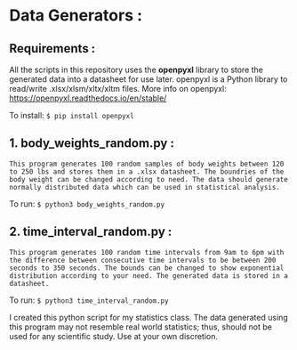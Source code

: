 # Data Generators :

## Requirements :  
All the scripts in this repository uses the <strong>openpyxl</strong> library to store the generated data into a datasheet for use later. openpyxl is a Python library to read/write .xlsx/xlsm/xltx/xltm files. More info on openpyxl: https://openpyxl.readthedocs.io/en/stable/

To install:
```$ pip install openpyxl```  

## 1. **body_weights_random.py** :

    This program generates 100 random samples of body weights between 120 to 250 lbs and stores them in a .xlsx datasheet. The boundries of the body weight can be changed according to need. The data should generate normally distributed data which can be used in statistical analysis.

To run:
```$ python3 body_weights_random.py```

## 2. **time_interval_random.py** :

    This program generates 100 random time intervals from 9am to 6pm with the difference between consecutive time intervals to be between 200 seconds to 350 seconds. The bounds can be changed to show exponential distribution according to your need. The generated data is stored in a datasheet.

To run:
```$ python3 time_interval_random.py```

I created this python script for my statistics class. The data generated using this program may not resemble real world statistics; thus, should not be used for any scientific study. Use at your own discretion. 
